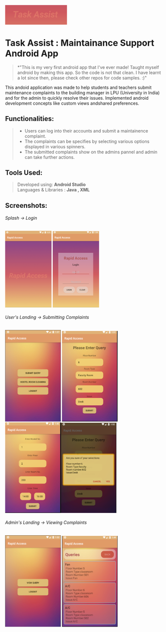   
    
   <img src="https://github.com/RohiniLawrence/TaskAssist/blob/master/app/src/main/res/drawable/logo.png" width="200"> 

# Task Assist : Maintainance Support Android App 
> *"This is my very first android app that I've ever made! Taught myself android by making this app.  So the code is not that clean. I have learnt a lot since then, please check other repos for code samples. :)"

This andoid application was made to help students and teachers submit maintenance complaints to the building manager in LPU (University in India) and for the admin to quickly resolve their issues.
Implemented android development concepts like custom views andshared preferences.     

## Functionalities: 
> * Users can log into their accounts and submit a maintainence complaint. 
> * The complaints can be specifies by selecting various options displayed in various spinners.
> * The submitted complaints show on the admins pannel and admin can take further actions.

## Tools Used: 
> Developed using:  **Android Studio**  
> Languages & Libraries : **Java , XML**  

## Screenshots:  
  
  ###### Splash -> Login  
  <img src="https://github.com/RohiniLawrence/TaskAssist/blob/master/Splash.png" width="150"> <img src="https://github.com/RohiniLawrence/TaskAssist/blob/master/Login.png" width="150">     
  ###### User's Landing -> Submitting Complaints  
   <img src="https://github.com/RohiniLawrence/TaskAssist/blob/master/Studenthome.png" width="180"> <img src="https://github.com/RohiniLawrence/TaskAssist/blob/master/staff.png" width="180">   
   <img src="https://github.com/RohiniLawrence/TaskAssist/blob/master/clean1.png" width="180"><img src="https://github.com/RohiniLawrence/TaskAssist/blob/master/staffc.png" width="180">
   ###### Admin's Landing -> Viewing Complaints
   <img src="https://github.com/RohiniLawrence/TaskAssist/blob/master/Adminhome.png" width="180"> <img src="https://github.com/RohiniLawrence/TaskAssist/blob/master/admin.png" width="180"> 
  


